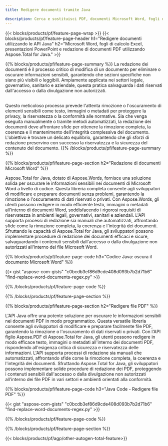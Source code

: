 ```yaml
---
title: Redigere documenti tramite Java 

description: Cerca e sostituisci PDF, documenti Microsoft Word, fogli di calcolo Excel e dati di presentazioni PowerPoint tramite la tua applicazione Java.
---
```


{{< blocks/products/pf/feature-page-wrap >}}
{{< blocks/products/pf/feature-page-header h1="Redigere documenti utilizzando le API Java" h2="Microsoft Word, fogli di calcolo Excel, presentazioni PowerPoint e redazione di documenti PDF utilizzando Aspose.Total for Java." >}}

{{% blocks/products/pf/feature-page-summary %}}
La redazione dei documenti è il processo critico di modifica di un documento per eliminare o oscurare informazioni sensibili, garantendo che sezioni specifiche non siano più visibili o leggibili. Ampiamente applicata nei settori legale, governativo, sanitario e aziendale, questa pratica salvaguarda i dati riservati dall'accesso o dalla divulgazione non autorizzati.<br /><br />

Questo meticoloso processo prevede l'attenta rimozione o l'oscuramento di elementi sensibili come testo, immagini o metadati per proteggere la privacy, la riservatezza o la conformità alle normative. Sia che venga eseguita manualmente o tramite metodi automatizzati, la redazione dei documenti deve affrontare sfide per ottenere la rimozione completa, la coerenza e il mantenimento dell'integrità complessiva del documento. L'obiettivo è trovare un delicato equilibrio, garantendo che gli sforzi di redazione preservino con successo la riservatezza e la sicurezza del contenuto del documento.
{{% /blocks/products/pf/feature-page-summary  %}}

{{% blocks/products/pf/feature-page-section  h2="Redazione di documenti Microsoft Word" %}}

Aspose.Total for Java, dotato di Aspose.Words, fornisce una soluzione solida per oscurare le informazioni sensibili nei documenti di Microsoft Word a livello di codice. Questa libreria completa consente agli sviluppatori di modificare e preparare documenti senza problemi, garantendo la rimozione o l'oscuramento di dati riservati o privati. Con Aspose.Words, gli utenti possono redigere in modo efficiente testo, immagini o metadati all'interno di documenti Word, soddisfacendo i rigorosi requisiti di riservatezza in ambienti legali, governativi, sanitari e aziendali. L'API supporta processi di redazione sia manuali che automatizzati, affrontando sfide come la rimozione completa, la coerenza e l'integrità dei documenti. Sfruttando le capacità di Aspose.Total for Java, gli sviluppatori possono implementare procedure di redazione dei documenti efficaci e sicure, salvaguardando i contenuti sensibili dall'accesso o dalla divulgazione non autorizzati all'interno dei file Microsoft Word.

{{% blocks/products/pf/feature-page-code h3="Codice Java: oscura il documento Microsoft Word" %}}

{{< gist "aspose-com-gists" "c0bcdb3ef86d9cde408d093b7b2d71b6" "find-replace-word-documents-regex.py" >}}

{{% /blocks/products/pf/feature-page-code  %}}

{{% /blocks/products/pf/feature-page-section %}}

{{% blocks/products/pf/feature-page-section  h2="Redigere file PDF" %}}

L'API Java offre una potente soluzione per oscurare le informazioni sensibili nei documenti PDF in modo programmatico. Questa versatile libreria consente agli sviluppatori di modificare e preparare facilmente file PDF, garantendo la rimozione o l'oscuramento di dati riservati o privati. Con l'API figlio Aspose.PDF di Aspose.Total for Java, gli utenti possono redigere in modo efficace testo, immagini o metadati all'interno dei documenti PDF, rispondendo all'esigenza critica di sicurezza e riservatezza delle informazioni. L'API supporta processi di redazione sia manuali che automatizzati, affrontando sfide come la rimozione completa, la coerenza e l'integrità dei documenti. Sfruttando Aspose.Total for Java, gli sviluppatori possono implementare solide procedure di redazione dei PDF, proteggendo i contenuti sensibili dall'accesso o dalla divulgazione non autorizzati all'interno dei file PDF in vari settori e ambienti orientati alla conformità.

{{% blocks/products/pf/feature-page-code h3="Java Code - Redigere file PDF" %}}

{{< gist "aspose-com-gists" "c0bcdb3ef86d9cde408d093b7b2d71b6" "find-replace-word-documents-regex.py" >}}

{{% /blocks/products/pf/feature-page-code  %}}

{{% /blocks/products/pf/feature-page-section %}}

{{< blocks/products/pf/agp/other-autogen-total-feature>}}
